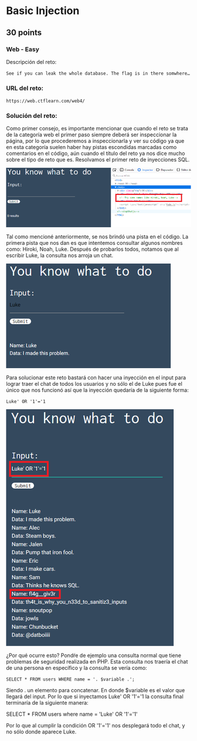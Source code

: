 # Basic Injection

## 30 points

### Web - Easy

Descripción del reto:

```
See if you can leak the whole database. The flag is in there somwhere…
```

### URL del reto:

```
https://web.ctflearn.com/web4/
```

### Solución del reto:

Como primer consejo, es importante mencionar que cuando el reto se trata de la categoría web
el primer paso siempre deberá ser inspeccionar la página, por lo que procederemos a inspeccionarla y ver su código ya que en esta categoría suelen haber hay pistas escondidas marcadas como comentarios en el código, aún cuando el título del reto ya nos dice mucho sobre el tipo de reto que es.
Resolvamos el primer reto de inyecciones SQL.

![Screenshot](images/01.png)

Tal como mencioné anteriormente, se nos brindó una pista en el código.
La primera pista que nos dan es que intentemos consultar algunos nombres como: Hiroki, Noah, Luke.
Después de probarlos todos, notamos que al escribir Luke, la consulta nos arroja un chat.

![Screenshot](images/02.png)

Para solucionar este reto bastará con hacer una inyección en el input para lograr traer el chat de todos los usuarios y no sólo el de Luke pues fue el único que nos funcionó así que la inyección quedaría de la siguiente forma:

```
Luke' OR '1'='1
```

![Screenshot](images/03.png)

¿Por qué ocurre esto?
Pondŕe de ejemplo una consulta normal que tiene problemas de seguridad realizada en PHP.
Esta consulta nos traería el chat de una persona en específico y la consulta se vería como:

```
SELECT * FROM users WHERE name = '. $variable .';
```

Siendo . un elemento para concatenar.
En donde $variable es el valor que llegará del input.
Por lo que si inyectamos Luke' OR '1'='1 la consulta final terminaría de la siguiente manera:

SELECT * FROM users where name = 'Luke' OR '1'='1'

Por lo que al cumplir la condición OR '1'='1' nos desplegará todo el chat, y no sólo donde aparece Luke.
